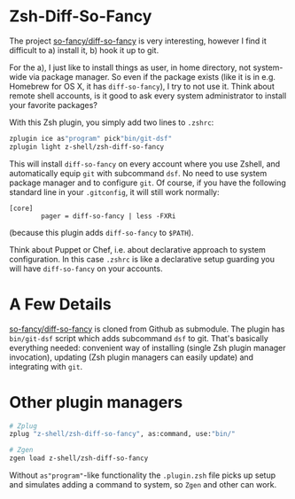 # Zsh-Diff-So-Fancy

The project [so-fancy/diff-so-fancy](https://github.com/so-fancy/diff-so-fancy) is very
interesting, however I find it difficult to a) install it, b) hook it up to git.

For the a), I just like to install things as user, in home directory, not system-wide via
package manager. So even if the package exists (like it is in e.g. Homebrew for OS X, it
has `diff-so-fancy`), I try to not use it. Think about remote shell accounts, is it good
to ask every system administrator to install your favorite packages?

With this Zsh plugin, you simply add two lines to `.zshrc`:

```zsh
zplugin ice as"program" pick"bin/git-dsf"
zplugin light z-shell/zsh-diff-so-fancy
```

This will install `diff-so-fancy` on every account where you use Zshell, and automatically
equip `git` with subcommand `dsf`. No need to use system package manager and to configure
`git`. Of course, if you have the following standard line in your `.gitconfig`, it will
still work normally:

```
[core]
        pager = diff-so-fancy | less -FXRi
```

(because this plugin adds `diff-so-fancy` to `$PATH`).

Think about Puppet or Chef, i.e. about declarative approach to system configuration.
In this case `.zshrc` is like a declarative setup guarding you will have `diff-so-fancy`
on your accounts.

# A Few Details

[so-fancy/diff-so-fancy](https://github.com/so-fancy/diff-so-fancy) is cloned from
Github as submodule. The plugin has `bin/git-dsf` script which adds subcommand `dsf`
to git. That's basically everything needed: convenient way of installing (single Zsh
plugin manager invocation), updating (Zsh plugin managers can easily update) and
integrating with `git`.

# Other plugin managers

```zsh
# Zplug
zplug "z-shell/zsh-diff-so-fancy", as:command, use:"bin/"

# Zgen
zgen load z-shell/zsh-diff-so-fancy
```

Without `as"program"`-like functionality the `.plugin.zsh` file picks up setup
and simulates adding a command to system, so `Zgen` and other can work.
